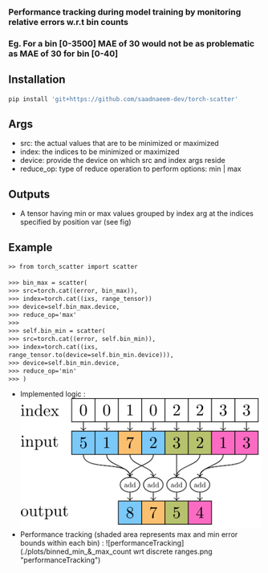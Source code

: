 ### Performance tracking during model training by monitoring relative errors w.r.t bin counts 
### Eg. For a bin [0-3500] MAE of 30 would not be as problematic as MAE of 30 for bin [0-40]  

## Installation
```bash
pip install 'git+https://github.com/saadnaeem-dev/torch-scatter'
```

## Args
- src: the actual values that are to be minimized or maximized
- index: the indices to be minimized or maximized
- device: provide the device on which src and index args reside
- reduce_op: type of reduce operation to perform options: min | max

## Outputs
- A tensor having min or max values grouped by index arg at the indices specified by position var (see fig)

## Example
```
>> from torch_scatter import scatter

>>> bin_max = scatter(
>>> src=torch.cat((error, bin_max)),
>>> index=torch.cat((ixs, range_tensor))
>>> device=self.bin_max.device,
>>> reduce_op='max'
>>> 
>>> self.bin_min = scatter(
>>> src=torch.cat((error, self.bin_min)),
>>> index=torch.cat((ixs, range_tensor.to(device=self.bin_min.device))),
>>> device=self.bin_min.device,
>>> reduce_op='min'
>>> )

```
- Implemented logic : 
![logicFlowDiagram](./plots/scatter_operation_(min,max).png "logicFlowDiagram")
- Performance tracking (shaded area represents max and min error bounds within each bin) : 
![performanceTracking](./plots/binned_min_&_max_count wrt discrete ranges.png 
"performanceTracking")

